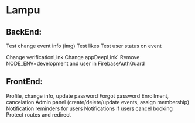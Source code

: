 # Lampu

## BackEnd:
Test change event info (img)
Test likes
Test user status on event

Change verificationLink
Change appDeepLink`
Remove NODE_ENV=development and user in FirebaseAuthGuard 

## FrontEnd:

Profile, change info, update password
Forgot password
Enrollment, cancelation
Admin panel (create/delete/update events, assign membership)
Notification reminders for users
Notifications if users cancel booking
Protect routes and redirect